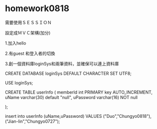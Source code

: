 # homework0818

需要使用ＳＥＳＳＩＯＮ

設定成ＭＶＣ架構(加分)


1.加入hello 

2.有guest 和登入者的切換

3.創一個資料庫loginSys和兩筆資料，並確保可以連上資料庫


CREATE DATABASE loginSys DEFAULT CHARACTER SET UTF8;

USE loginSys;

CREATE TABLE userInfo 
(
  memberId int PRIMARY key AUTO_INCREMENT,
  uName varchar(30) default "null",
  uPassword varchar(16) NOT null
    
);

insert into userInfo 
(uName,uPassword)
VALUES
("Duo","Chungyo0818"),("Jian-lin","Chungyo0727");
